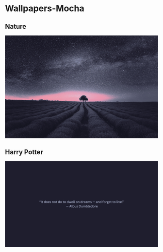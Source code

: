 # Wallpapers-Mocha

## Nature

![img](./wallpapers/nature/fields.jpg)


## Harry Potter

![img](./wallpapers/harry-potter/harry-potter-1.jpg)
